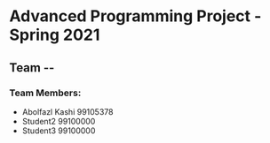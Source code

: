 # Advanced Programming Project - Spring 2021
## Team --

### Team Members:
- Abolfazl Kashi 99105378
- Student2 99100000
- Student3 99100000
